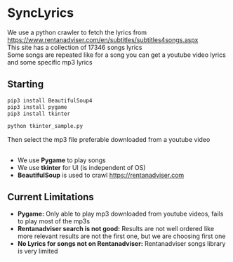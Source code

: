# SyncLyrics

We use a python crawler to fetch the lyrics from https://www.rentanadviser.com/en/subtitles/subtitles4songs.aspx  
This site has a collection of 17346 songs lyrics  
Some songs are repeated like for a song you can get a youtube video lyrics and some specific mp3 lyrics

## Starting

```bash
pip3 install BeautifulSoup4
pip3 install pygame
pip3 install tkinter

python tkinter_sample.py
```

Then select the mp3 file preferable downloaded from a youtube video

## 
- We use **Pygame** to play songs
- We use **tkinter** for UI (is independent of OS)
- **BeautifulSoup** is used to crawl https://rentanadviser.com

## Current Limitations
- **Pygame:** Only able to play mp3 downloaded from youtube videos, fails to play most of the mp3s
- **Rentanadviser search is not good:** Results are not well ordered like more relevant results are not the first one, but we are choosing first one
- **No Lyrics for songs not on Rentanadviser:** Rentanadviser songs library is very limited